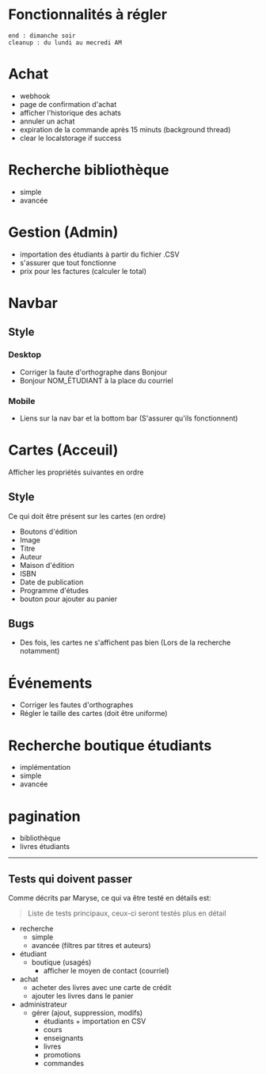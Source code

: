 
Fonctionnalités à régler
========================

```
end	: dimanche soir
cleanup	: du lundi au mecredi AM
```
# Achat
- webhook
- page de confirmation d'achat
- afficher l'historique des achats
- annuler un achat
- expiration de la commande après 15 minuts (background thread)
- clear le localstorage if success

# Recherche bibliothèque
- simple
- avancée

# Gestion (Admin)
- importation des étudiants à partir du fichier .CSV
- s'assurer que tout fonctionne
- prix pour les factures (calculer le total)

# Navbar

## Style

### Desktop
- Corriger la faute d'orthographe dans Bonjour
- Bonjour NOM_ÉTUDIANT à la place du courriel

### Mobile
- Liens sur la nav bar et la bottom bar (S'assurer qu'ils fonctionnent)

# Cartes (Acceuil)
Afficher les propriétés suivantes en ordre

## Style
Ce qui doit être présent sur les cartes (en ordre)
- Boutons d'édition
- Image
- Titre
- Auteur
- Maison d'édition
- ISBN
- Date de publication
- Programme d'études
- bouton pour ajouter au panier

## Bugs
- Des fois, les cartes ne s'affichent pas bien (Lors de la recherche notamment)

# Événements
- Corriger les fautes d'orthographes
- Régler le taille des cartes (doit être uniforme)

# Recherche boutique étudiants
- implémentation
- simple
- avancée

# pagination
- bibliothèque
- livres étudiants

---

Tests qui doivent passer
------------------------
Comme décrits par Maryse, ce qui va être testé en détails est:

> Liste de tests principaux, ceux-ci seront testés plus en détail

- recherche
  - simple
  - avancée (filtres par titres et auteurs)
- étudiant
  - boutique (usagés)
    - afficher le moyen de contact (courriel)
- achat
  - acheter des livres avec une carte de crédit
  - ajouter les livres dans le panier
- administrateur
  - gérer (ajout, suppression, modifs)
    - étudiants + importation en CSV
    - cours
    - enseignants
    - livres
    - promotions
    - commandes
